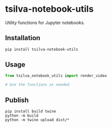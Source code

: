 # tsilva-notebook-utils

Utility functions for Jupyter notebooks.

## Installation

```bash
pip install tsilva-notebook-utils
```

## Usage

```python
from tsilva_notebook_utils import render_video

# Use the functions as needed
```

## Publish

```
pip install build twine
python -m build
python -m twine upload dist/*
```